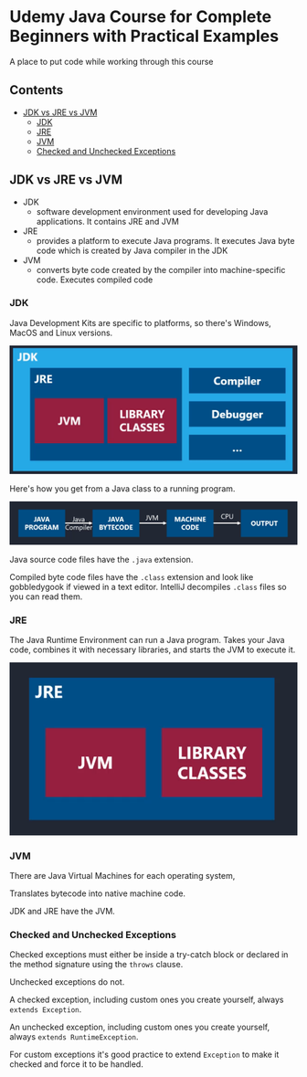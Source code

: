 # Udemy Java Course for Complete Beginners with Practical Examples
A place to put code while working through this course

## Contents
<!-- `make toc` to generate https://github.com/jonschlinkert/markdown-toc#cli -->

<!-- toc -->

- [JDK vs JRE vs JVM](#jdk-vs-jre-vs-jvm)
  * [JDK](#jdk)
  * [JRE](#jre)
  * [JVM](#jvm)
  * [Checked and Unchecked Exceptions](#checked-and-unchecked-exceptions)

<!-- tocstop -->

## JDK vs JRE vs JVM

* JDK
  * software development environment used for developing Java applications. It contains JRE and JVM
* JRE
  * provides a platform to execute Java programs. It executes Java byte code which is created by Java compiler in the JDK
* JVM
  * converts byte code created by the compiler into machine-specific code. Executes compiled code

### JDK
Java Development Kits are specific to platforms, so there's Windows, MacOS and Linux versions.

![jdk_contents.png](assets%2Fjdk_contents.png)

Here's how you get from a Java class to a running program.

![java_compile_and_run_process.png](assets%2Fjava_compile_and_run_process.png)

Java source code files have the `.java` extension.

Compiled byte code files have the `.class` extension and look like gobbledygook if viewed in a text editor. IntelliJ decompiles `.class` files so you can read them.
### JRE

The Java Runtime Environment can run a Java program. Takes your Java code, combines it with necessary libraries, and starts the JVM to execute it.

![jre_contents.png](assets%2Fjre_contents.png)

### JVM
There are Java Virtual Machines for each operating system,

Translates bytecode into native machine code.

JDK and JRE have the JVM.

### Checked and Unchecked Exceptions
Checked exceptions must either be inside a try-catch block or  declared in the method signature using the `throws` clause.

Unchecked exceptions do not.

A checked exception, including custom ones you create yourself, always `extends Exception`.

An unchecked exception, including custom ones you create yourself, always `extends RuntimeException`.

For custom exceptions it's good practice to extend `Exception` to make it checked and force it to be handled.